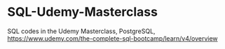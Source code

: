 # SQL-Udemy-Masterclass
SQL codes in the Udemy Masterclass, 
PostgreSQL,
https://www.udemy.com/the-complete-sql-bootcamp/learn/v4/overview
